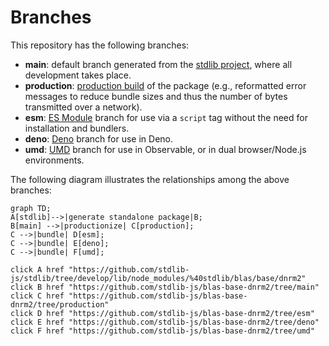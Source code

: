 <!--

@license Apache-2.0

Copyright (c) 2022 The Stdlib Authors.

Licensed under the Apache License, Version 2.0 (the "License");
you may not use this file except in compliance with the License.
You may obtain a copy of the License at

    http://www.apache.org/licenses/LICENSE-2.0

Unless required by applicable law or agreed to in writing, software
distributed under the License is distributed on an "AS IS" BASIS,
WITHOUT WARRANTIES OR CONDITIONS OF ANY KIND, either express or implied.
See the License for the specific language governing permissions and
limitations under the License.

-->

# Branches

This repository has the following branches:

-   **main**: default branch generated from the [stdlib project][stdlib-url], where all development takes place.
-   **production**: [production build][production-url] of the package (e.g., reformatted error messages to reduce bundle sizes and thus the number of bytes transmitted over a network).
-   **esm**: [ES Module][esm-url] branch for use via a `script` tag without the need for installation and bundlers.
-   **deno**: [Deno][deno-url] branch for use in Deno.
-   **umd**: [UMD][umd-url] branch for use in Observable, or in dual browser/Node.js environments.

The following diagram illustrates the relationships among the above branches:

```mermaid
graph TD;
A[stdlib]-->|generate standalone package|B;
B[main] -->|productionize| C[production];
C -->|bundle| D[esm];
C -->|bundle| E[deno];
C -->|bundle| F[umd];

click A href "https://github.com/stdlib-js/stdlib/tree/develop/lib/node_modules/%40stdlib/blas/base/dnrm2"
click B href "https://github.com/stdlib-js/blas-base-dnrm2/tree/main"
click C href "https://github.com/stdlib-js/blas-base-dnrm2/tree/production"
click D href "https://github.com/stdlib-js/blas-base-dnrm2/tree/esm"
click E href "https://github.com/stdlib-js/blas-base-dnrm2/tree/deno"
click F href "https://github.com/stdlib-js/blas-base-dnrm2/tree/umd"
```

[stdlib-url]: https://github.com/stdlib-js/stdlib/tree/develop/lib/node_modules/%40stdlib/blas/base/dnrm2
[production-url]: https://github.com/stdlib-js/blas-base-dnrm2/tree/production
[deno-url]: https://github.com/stdlib-js/blas-base-dnrm2/tree/deno
[umd-url]: https://github.com/stdlib-js/blas-base-dnrm2/tree/umd
[esm-url]: https://github.com/stdlib-js/blas-base-dnrm2/tree/esm